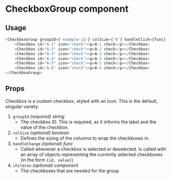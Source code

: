 # CheckboxGroup component<br/>
## Usage
~~~js
<CheckboxGroup groupId={'example-id'} colSize={'6'} handleClick={func} handleKeyUp={func}>
    <Checkbox id="A-1" icon="check"><p>A-1 check</p></Checkbox>
    <Checkbox id="A-2" icon="check"><p>A-2 check</p></Checkbox>
    <Checkbox id="A-3" icon="check"><p>A-3 check</p></Checkbox>
    <Checkbox id="A-4" icon="check"><p>A-4 check</p></Checkbox>
    <Checkbox id="A-5" icon="check"><p>A-5 check</p></Checkbox>
    <Checkbox id="A-6" icon="check"><p>A-6 check</p></Checkbox>
</CheckboxGroup>
~~~

## Props
Checkbox is a custom checkbox, styled with an icon. This is the default, singular variety.

1. `groupId` *(required) string*
    * The checkbox ID. This is required, as it informs the label and the value of the checkbox.
2. `colSize` *(optional) boolean*
    * Defines the sizing of the columns to wrap the checkboxes in.
6. `handleChange` *(optional) func*
    * Called whenever a checkbox is selected or deselected. Is called with an array of objects representing the currently
    selected checkboxes (in the form `{id, value}`) 
6. `children` *(optional) component*
    * The checkboxes that are needed for the group


